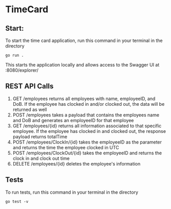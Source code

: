 # TimeCard

## Start:

To start the time card application, run this command in your terminal in the directory

`
go run .
`

This starts the application locally and allows access to the Swagger UI at :8080/explorer/

## REST API Calls
1. GET /employees returns all employees with name, employeeID, and DoB. If the employee has clocked in and/or clocked out, the data will be returned as well
2. POST /employees takes a payload that contains the employees name and DoB and generates an employeeID for that employee
3. GET /employees/{id} returns all information associated to that specific employee. If the employee has clocked in and clocked out, the response payload returns totalTime
4. POST /employees/ClockIn/{id} takes the employeeID as the parameter and returns the time the employee clocked in UTC
5. POST /employees/ClockOut/{id} takes the employeeID and returns the clock in and clock out time
6. DELETE /employees/{id} deletes the employee's information

## Tests

To run tests, run this command in your terminal in the directory

`
go test -v
`